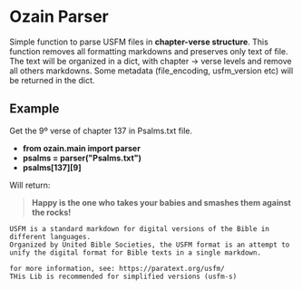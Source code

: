 
# Ozain Parser
Simple function to parse USFM files in **chapter-verse structure**.
This function removes all formatting markdowns and preserves only text of file.
The text will be organized in a dict, with chapter -> verse levels and remove all others markdowns.
Some metadata (file_encoding, usfm_version etc) will be returned in the dict.

## Example
Get the 9º verse of chapter 137 in Psalms.txt file.
- **from ozain.main import parser**
- **psalms = parser("Psalms.txt")**
- **psalms[137][9]**

Will return:
> **Happy is the one who takes your babies and smashes them against the rocks!**

    USFM is a standard markdown for digital versions of the Bible in different languages.
    Organized by United Bible Societies, the USFM format is an attempt to unify the digital format for Bible texts in a single markdown.

    for more information, see: https://paratext.org/usfm/
    THis Lib is recommended for simplified versions (usfm-s)

